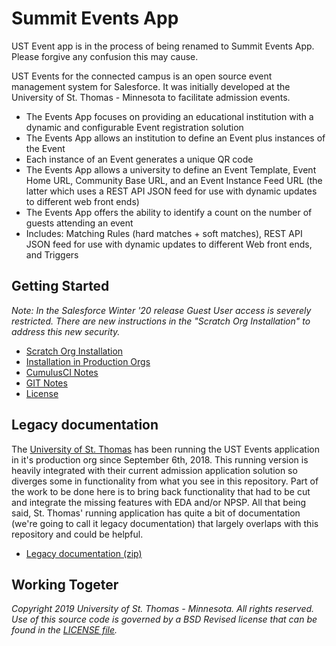 # Summit Events App

UST Event app is in the process of being renamed to Summit Events App. Please forgive any confusion this may cause.

UST Events for the connected campus is an open source event management system for Salesforce. It was initially developed at the University of St. Thomas - Minnesota to facilitate admission events.

* The Events App focuses on providing an educational institution with a dynamic and 
configurable Event registration solution
* The Events App allows an institution to define an Event plus instances of the Event
* Each instance of an Event generates a unique QR code
* The Events App allows a university to define an Event Template, Event Home URL, 
Community Base URL, and an Event Instance Feed URL (the latter which uses a REST API JSON 
feed for use with dynamic updates to different web front ends)
* The Events App offers the ability to identify a count on the number of guests attending an event
* Includes: Matching Rules (hard matches + soft matches), REST API JSON feed for use with dynamic updates to 
different Web front ends, and Triggers


[1]: <docs/scatch-org-creation.md> "Setting up UST Event App for Scratch org Development"
[2]: <docs/set-up.md> "How to set up UST Events in Salesforce"
[3]: <docs/CumulusCI-notes.md> "Notes on using Cumulus CI"
[4]: <docs/GIT-notes.md> "Notes on using GIT"
[5]: <LICENSE.md> "License"
[6]: <https://www.stthomas.edu> "University of St. Thomas"
[7]: <docs/files/USTEvent_DOCS.zip> "Old Event Documentation"

## Getting Started

*Note: In the Salesforce Winter '20 release Guest User access is severely restricted. There are new instructions in the "Scratch Org Installation"
to address this new security.*
* [Scratch Org Installation][1]
* [Installation in Production Orgs][2]
* [CumulusCI Notes][3]
* [GIT Notes][4]
* [License][5]

## Legacy documentation

The [University of St. Thomas][6] has been running the UST Events application in it's production org since September 6th, 2018. This running version is heavily integrated with their current admission application solution so diverges some in functionality from what you see in this repository. Part of the work to be done here is to bring back functionality that had to be cut and integrate the missing features with EDA and/or NPSP. All that being said, St. Thomas' running application has quite a bit of documentation (we're going to call it legacy documentation) that largely overlaps with this repository and could be helpful.

* [Legacy documentation (zip)][7]

## Working Togeter

*Copyright 2019 University of St. Thomas - Minnesota. All rights reserved.
Use of this source code is governed by a BSD Revised
license that can be found in the [LICENSE file][5].*

